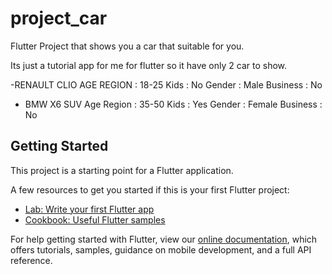 # project_car

Flutter Project that shows you a car that suitable for you.

Its just a tutorial app for me for flutter so it have only 2 car to show.

-RENAULT CLIO
AGE REGION : 18-25
Kids : No
Gender : Male
Business : No

- BMW X6 SUV
Age Region : 35-50
Kids : Yes
Gender : Female
Business : No

## Getting Started

This project is a starting point for a Flutter application.

A few resources to get you started if this is your first Flutter project:

- [Lab: Write your first Flutter app](https://flutter.dev/docs/get-started/codelab)
- [Cookbook: Useful Flutter samples](https://flutter.dev/docs/cookbook)

For help getting started with Flutter, view our
[online documentation](https://flutter.dev/docs), which offers tutorials,
samples, guidance on mobile development, and a full API reference.
